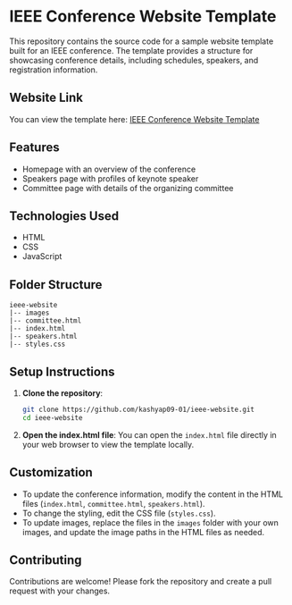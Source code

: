 # IEEE Conference Website Template

This repository contains the source code for a sample website template built for an IEEE conference. The template provides a structure for showcasing conference details, including schedules, speakers, and registration information.

## Website Link
You can view the template here: [IEEE Conference Website Template](https://kashyap09-01.github.io/ieee-website/)

## Features
- Homepage with an overview of the conference
- Speakers page with profiles of keynote speaker
- Committee page with details of the organizing committee

## Technologies Used
- HTML
- CSS
- JavaScript

## Folder Structure
```
ieee-website
|-- images
|-- committee.html
|-- index.html
|-- speakers.html
|-- styles.css
```

## Setup Instructions

1. **Clone the repository**:
   ```bash
   git clone https://github.com/kashyap09-01/ieee-website.git
   cd ieee-website
   ```

2. **Open the index.html file**:
   You can open the `index.html` file directly in your web browser to view the template locally.

## Customization
- To update the conference information, modify the content in the HTML files (`index.html`, `committee.html`, `speakers.html`).
- To change the styling, edit the CSS file (`styles.css`).
- To update images, replace the files in the `images` folder with your own images, and update the image paths in the HTML files as needed.

## Contributing
Contributions are welcome! Please fork the repository and create a pull request with your changes.
